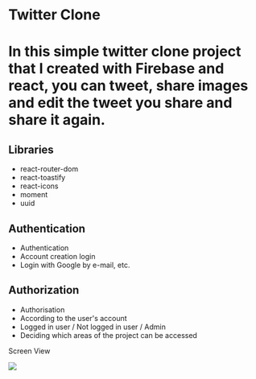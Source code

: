# Twitter Clone

<h1>In this simple twitter clone project that I created with Firebase and react, you can tweet, share images and edit the tweet you share and share it again.</h1>

## Libraries 
- react-router-dom 
- react-toastify 
- react-icons 
- moment 
- uuid

## Authentication
- Authentication
- Account creation login
- Login with Google by e-mail, etc.

## Authorization
- Authorisation
- According to the user's account
- Logged in user / Not logged in user / Admin
- Deciding which areas of the project can be accessed

Screen View

<img src="./src/assets/Twitter-clone.gif">